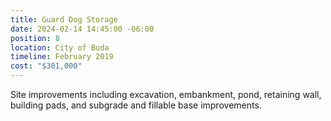 ```yaml
---
title: Guard Dog Storage
date: 2024-02-14 14:45:00 -06:00
position: 8
location: City of Buda
timeline: February 2019
cost: "$301,000"
---
```


Site improvements including excavation, embankment, pond, retaining wall, building pads, and subgrade and fillable base improvements.
